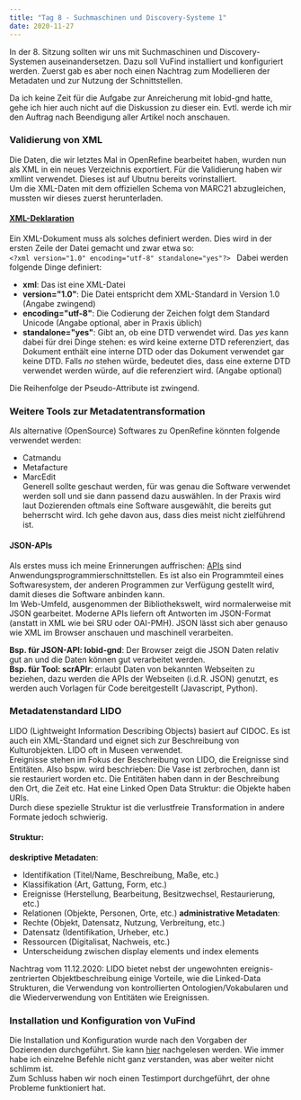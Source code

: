 ```yaml
---
title: "Tag 8 - Suchmaschinen und Discovery-Systeme 1"
date: 2020-11-27
---
```


In der 8. Sitzung sollten wir uns mit Suchmaschinen und Discovery-Systemen auseinandersetzen. Dazu soll VuFind installiert und konfiguriert werden. Zuerst gab es aber noch einen Nachtrag zum Modellieren der Metadaten und zur Nutzung der Schnittstellen.

Da ich keine Zeit für die Aufgabe zur Anreicherung mit lobid-gnd hatte, gehe ich hier auch nicht auf die Diskussion zu dieser ein. Evtl. werde ich mir den Auftrag nach Beendigung aller Artikel noch anschauen. 

### Validierung von XML
Die Daten, die wir letztes Mal in OpenRefine bearbeitet haben, wurden nun als XML in ein neues Verzeichnis exportiert. Für die Validierung haben wir xmllint verwendet. Dieses ist auf Ubutnu bereits vorinstalliert.  
Um die XML-Daten mit dem offiziellen Schema von MARC21 abzugleichen, mussten wir dieses zuerst herunterladen. 

#### [XML-Deklaration](https://de.wikipedia.org/wiki/XML-Deklaration)
Ein XML-Dokument muss als solches definiert werden. Dies wird in der ersten Zeile der Datei gemacht und zwar etwa so:  
 ``` <?xml version="1.0" encoding="utf-8" standalone="yes"?>  ```
 Dabei werden folgende Dinge definiert:  
 * **xml**: Das ist eine XML-Datei  
 * **version="1.0"**: Die Datei entspricht dem XML-Standard in Version 1.0 (Angabe zwingend)  
 * **encoding="utf-8"**: Die Codierung der Zeichen folgt dem Standard Unicode (Angabe optional, aber in Praxis üblich)  
 * **standalone="yes"**: Gibt an, ob eine DTD verwendet wird. Das *yes* kann dabei für drei Dinge stehen: es wird keine externe DTD referenziert, das Dokument enthält eine interne DTD oder das Dokument verwendet gar keine DTD. Falls *no* stehen würde, bedeutet dies, dass eine externe DTD verwendet werden würde, auf die referenziert wird. (Angabe optional)  
 
Die Reihenfolge der Pseudo-Attribute ist zwingend. 
 
 ### Weitere Tools zur Metadatentransformation  
Als alternative (OpenSource) Softwares zu OpenRefine könnten folgende verwendet werden:  
 * Catmandu  
 * Metafacture  
 * MarcEdit  
Generell sollte geschaut werden, für was genau die Software verwendet werden soll und sie dann passend dazu auswählen. In der Praxis wird laut Dozierenden oftmals eine Software ausgewählt, die bereits gut beherrscht wird. Ich gehe davon aus, dass dies meist nicht zielführend ist. 

#### JSON-APIs
Als erstes muss ich meine Erinnerungen auffrischen: [APIs](https://de.wikipedia.org/wiki/Programmierschnittstelle#:~:text=Eine%20Programmierschnittstelle%20(auch%20Anwendungsschnittstelle%2C%20genauer,einem%20Softwaresystem%20anderen%20Programmen%20zur)) sind Anwendungsprogrammierschnittstellen. Es ist also ein Programmteil eines Softwaresystem, der anderen Programmen zur Verfügung gestellt wird, damit dieses die Software anbinden kann.  
Im Web-Umfeld, ausgenommen der Bibliothekswelt, wird normalerweise mit JSON gearbeitet. Moderne APIs liefern oft Antworten im JSON-Format (anstatt in XML wie bei SRU oder OAI-PMH). JSON lässt sich aber genauso wie XML im Browser anschauen und maschinell verarbeiten. 

**Bsp. für JSON-API: lobid-gnd**: Der Browser zeigt die JSON Daten relativ gut an und die Daten können gut verarbeitet werden.  
**Bsp. für Tool: scrAPIr**: erlaubt Daten von bekannten Webseiten zu beziehen, dazu werden die APIs der Webseiten (i.d.R. JSON) genutzt, es werden auch Vorlagen für Code bereitgestellt (Javascript, Python).

### Metadatenstandard LIDO
LIDO (Lightweight Information Describing Objects) basiert auf CIDOC. Es ist auch ein XML-Standard und eignet sich zur Beschreibung von Kulturobjekten. LIDO oft in Museen verwendet.  
Ereignisse stehen im Fokus der Beschreibung von LIDO, die Ereignisse sind Entitäten. Also bspw. wird beschrieben: Die Vase ist zerbrochen, dann ist sie restauriert worden etc. Die Entitäten haben dann in der Beschreibung den Ort, die Zeit etc. Hat eine Linked Open Data Struktur: die Objekte haben URIs.  
Durch diese spezielle Struktur ist die verlustfreie Transformation in andere Formate jedoch schwierig.  

#### Struktur: 
**deskriptive Metadaten**:  
* Identifikation (Titel/Name, Beschreibung, Maße, etc.)
* Klassifikation (Art, Gattung, Form, etc.)
* Ereignisse (Herstellung, Bearbeitung, Besitzwechsel, Restaurierung, etc.)
* Relationen (Objekte, Personen, Orte, etc.)
**administrative Metadaten**:  
* Rechte (Objekt, Datensatz, Nutzung, Verbreitung, etc.)
* Datensatz (Identifikation, Urheber, etc.)
* Ressourcen (Digitalisat, Nachweis, etc.)
* Unterscheidung zwischen display elements und index elements

Nachtrag vom 11.12.2020: LIDO bietet nebst der ungewohnten ereignis-zentrierten Objektbeschreibung einige Vorteile, wie die Linked-Data Strukturen, die Verwendung von kontrollierten Ontologien/Vokabularen und die Wiederverwendung von Entitäten wie Ereignissen.

### Installation und Konfiguration von VuFind
Die Installation und Konfiguration wurde nach den Vorgaben der Dozierenden durchgeführt. Sie kann [hier](https://bain.felixlohmeier.de/#/06_suchmaschinen-und-discovery-systeme?id=installation-vufind-701) nachgelesen werden. Wie immer habe ich einzelne Befehle nicht ganz verstanden, was aber weiter nicht schlimm ist.  
Zum Schluss haben wir noch einen Testimport durchgeführt, der ohne Probleme funktioniert hat. 
